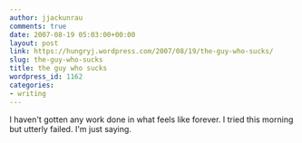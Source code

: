 ```yaml
---
author: jjackunrau
comments: true
date: 2007-08-19 05:03:00+00:00
layout: post
link: https://hungryj.wordpress.com/2007/08/19/the-guy-who-sucks/
slug: the-guy-who-sucks
title: the guy who sucks
wordpress_id: 1162
categories:
- writing
---
```


I haven't gotten any work done in what feels like forever.  I tried this morning but utterly failed.  I'm just saying.
